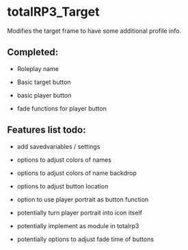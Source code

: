 # totalRP3_Target
Modifies the target frame to have some additional profile info.

## Completed:

- Roleplay name

- Basic target button

- basic player button

- fade functions for player button



## Features list todo:

- add savedvariables / settings

- options to adjust colors of names

- options to adjust colors of name backdrop

- options to adjust button location

- option to use player portrait as button function

- potentially turn player portrait into icon itself

- potentially implement as module in totalrp3 

- potentially options to adjust fade time of buttons
